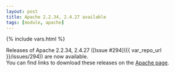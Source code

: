 ```yaml
---
layout: post
title: Apache 2.2.34, 2.4.27 available
tags: [module, apache]
---
```

{% include vars.html %}

Releases of Apache 2.2.34, 2.4.27 ([Issue #294]({{ var_repo_url }}/issues/294)) are now available.<br />
You can find links to download these releases on the [Apache page](/bins/apache).